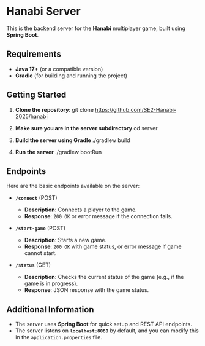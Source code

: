 # Hanabi Server

This is the backend server for the **Hanabi** multiplayer game, built using **Spring Boot**.

## Requirements

- **Java 17+** (or a compatible version)
- **Gradle** (for building and running the project)


## Getting Started

1. **Clone the repository**:
   git clone https://github.com/SE2-Hanabi-2025/hanabi

2. **Make sure you are in the server subdirectory**
    cd server

3. **Build the server using Gradle**
    ./gradlew build

4. **Run the server**
    ./gradlew bootRun


## Endpoints

Here are the basic endpoints available on the server:

- **`/connect`** (POST)
  - **Description**: Connects a player to the game.
  - **Response**: `200 OK` or error message if the connection fails.

- **`/start-game`** (POST)
  - **Description**: Starts a new game.
  - **Response**: `200 OK` with game status, or error message if game cannot start.

- **`/status`** (GET)
  - **Description**: Checks the current status of the game (e.g., if the game is in progress).
  - **Response**: JSON response with the game status.

## Additional Information

- The server uses **Spring Boot** for quick setup and REST API endpoints.
- The server listens on **`localhost:8080`** by default, and you can modify this in the `application.properties` file.
